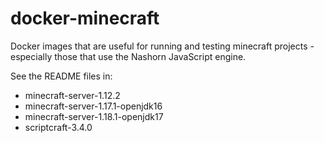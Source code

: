 # docker-minecraft

Docker images that are useful for running and testing minecraft projects - especially those that use the Nashorn JavaScript engine.

See the README files in:
- minecraft-server-1.12.2
- minecraft-server-1.17.1-openjdk16
- minecraft-server-1.18.1-openjdk17
- scriptcraft-3.4.0
